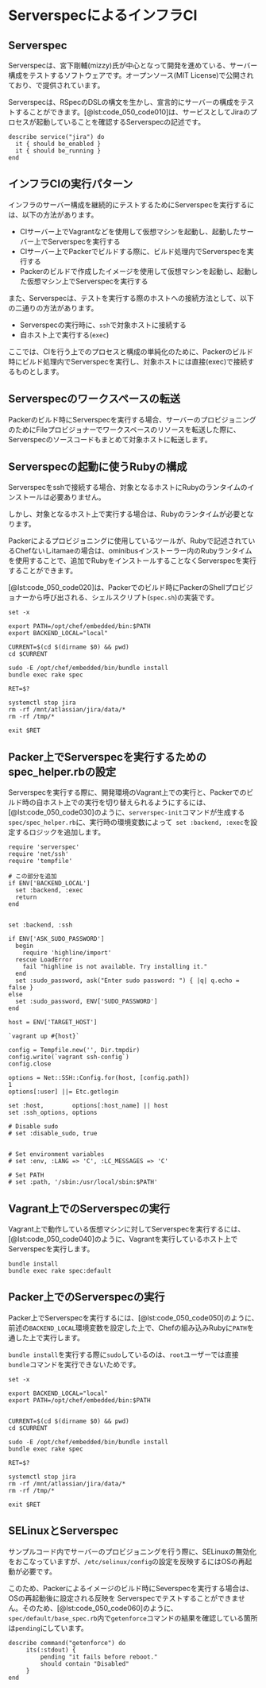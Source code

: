 # ServerspecによるインフラCI

## Serverspec

Serverspecは、宮下剛輔(mizzy)氏が中心となって開発を進めている、サーバー構成をテストするソフトウェアです。オープンソース(MIT License)で公開されており、で提供されています。

Serverspecは、RSpecのDSLの構文を生かし、宣言的にサーバーの構成をテストすることができます。[@lst:code_050_code010]は、サービスとしてJiraのプロセスが起動していることを確認するServerspecの記述です。

```{#lst:code_050_code010 caption="Serverspec"}
describe service("jira") do
  it { should be_enabled }
  it { should be_running }
end
```

## インフラCIの実行パターン

インフラのサーバー構成を継続的にテストするためにServerspecを実行するには、以下の方法があります。

- CIサーバー上でVagrantなどを使用して仮想マシンを起動し、起動したサーバー上でServerspecを実行する
- CIサーバー上でPackerでビルドする際に、ビルド処理内でServerspecを実行する
- Packerのビルドで作成したイメージを使用して仮想マシンを起動し、起動した仮想マシン上でServerspecを実行する

また、Serverspecは、テストを実行する際のホストへの接続方法として、以下の二通りの方法があります。

- Serverspecの実行時に、`ssh`で対象ホストに接続する
- 自ホスト上で実行する(`exec`)

ここでは、CIを行う上でのプロセスと構成の単純化のために、Packerのビルド時にビルド処理内でServerspecを実行し、対象ホストには直接(exec)で接続するものとします。

## Serverspecのワークスペースの転送

Packerのビルド時にServerspecを実行する場合、サーバーのプロビジョニングのためにFileプロビジョナーでワークスペースのリソースを転送した際に、Serverspecのソースコードもまとめて対象ホストに転送します。

## Serverspecの起動に使うRubyの構成

Serverspecをsshで接続する場合、対象となるホストにRubyのランタイムのインストールは必要ありません。

しかし、対象となるホスト上で実行する場合は、Rubyのランタイムが必要となります。

Packerによるプロビジョニングに使用しているツールが、Rubyで記述されているChefないしitamaeの場合は、ominibusインストーラー内のRubyランタイムを使用することで、追加でRubyをインストールすることなくServerspecを実行することができます。

[@lst:code_050_code020]は、Packerでのビルド時にPackerのShellプロビジョナーから呼び出される、シェルスクリプト(`spec.sh`)の実装です。

```{#lst:code_050_code020 caption="spec.sh"}
set -x

export PATH=/opt/chef/embedded/bin:$PATH
export BACKEND_LOCAL="local"

CURRENT=$(cd $(dirname $0) && pwd)
cd $CURRENT

sudo -E /opt/chef/embedded/bin/bundle install
bundle exec rake spec

RET=$?

systemctl stop jira
rm -rf /mnt/atlassian/jira/data/*
rm -rf /tmp/*

exit $RET
```

## Packer上でServerspecを実行するためのspec_helper.rbの設定

Serverspecを実行する際に、開発環境のVagrant上での実行と、Packerでのビルド時の自ホスト上での実行を切り替えられるようにするには、[@lst:code_050_code030]のように、`serverspec-init`コマンドが生成する`spec/spec_helper.rb`に、実行時の環境変数によって` set :backend, :exec`を設定するロジックを追加します。

```{#lst:code_050_code030 caption="spec_helper.rb"}
require 'serverspec'
require 'net/ssh'
require 'tempfile'

# この部分を追加
if ENV['BACKEND_LOCAL']
  set :backend, :exec
  return
end


set :backend, :ssh

if ENV['ASK_SUDO_PASSWORD']
  begin
    require 'highline/import'
  rescue LoadError
    fail "highline is not available. Try installing it."
  end
  set :sudo_password, ask("Enter sudo password: ") { |q| q.echo = false }
else
  set :sudo_password, ENV['SUDO_PASSWORD']
end

host = ENV['TARGET_HOST']

`vagrant up #{host}`

config = Tempfile.new('', Dir.tmpdir)
config.write(`vagrant ssh-config`)
config.close

options = Net::SSH::Config.for(host, [config.path])
1
options[:user] ||= Etc.getlogin

set :host,        options[:host_name] || host
set :ssh_options, options

# Disable sudo
# set :disable_sudo, true


# Set environment variables
# set :env, :LANG => 'C', :LC_MESSAGES => 'C'

# Set PATH
# set :path, '/sbin:/usr/local/sbin:$PATH'
```


## Vagrant上でのServerspecの実行

Vagrant上で動作している仮想マシンに対してServerspecを実行するには、
[@lst:code_050_code040]のように、Vagrantを実行しているホスト上でServerspecを実行します。


```{#lst:code_050_code040 caption="ホスト上でのServerspecの実行(ホスト上)"}
bundle install
bundle exec rake spec:default
```

## Packer上でのServerspecの実行

Packer上でServerspecを実行するには、[@lst:code_050_code050]のように、前述の`BACKEND_LOCAL`環境変数を設定した上で、Chefの組み込みRubyに`PATH`を通した上で実行します。

`bundle install`を実行する際に`sudo`しているのは、`root`ユーザーでは直接`bundle`コマンドを実行できないためです。

```{#lst:code_050_code050 caption="Packer上でのServerspecの実行"}
set -x

export BACKEND_LOCAL="local"
export PATH=/opt/chef/embedded/bin:$PATH


CURRENT=$(cd $(dirname $0) && pwd)
cd $CURRENT

sudo -E /opt/chef/embedded/bin/bundle install
bundle exec rake spec

RET=$?

systemctl stop jira
rm -rf /mnt/atlassian/jira/data/*
rm -rf /tmp/*

exit $RET
```

## SELinuxとServerspec

サンプルコード内でサーバーのプロビジョニングを行う際に、SELinuxの無効化をおこなっていますが、`/etc/selinux/config`の設定を反映するにはOSの再起動が必要です。

このため、Packerによるイメージのビルド時にSeverspecを実行する場合は、OSの再起動後に設定される反映を
Serverspecでテストすることができません。そのため、[@lst:code_050_code060]のように、`spec/default/base_spec.rb`内で`getenforce`コマンドの結果を確認している箇所は`pending`にしています。

```{#lst:code_050_code060 caption="base_spec.rb"}
describe command("getenforce") do
     its(:stdout) {
         pending "it fails before reboot."
         should contain "Disabled" 
     }
end
```

